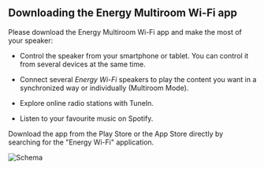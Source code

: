 ## Downloading the Energy Multiroom Wi-Fi app

Please download the Energy Multiroom Wi-Fi app and make the most of your speaker:

- Control the speaker from your smartphone or tablet. You can control it from several devices at the same time.

- Connect several *Energy Wi-Fi* speakers to play the content you want in a synchronized way or individually (Multiroom Mode).

- Explore online radio stations with TuneIn.

- Listen to your favourite music on Spotify.

Download the app from the Play Store or the App Store directly by searching for the "Energy Wi-Fi" application. 

![Schema](http://static.energysistem.com/images/manuals/42677/56e8291819a19.jpg)







